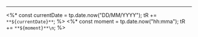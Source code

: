 
---
<%*
const currentDate = tp.date.now("DD/MM/YYYY");
tR += `**${currentDate}**`;
%>
<%*
const moment = tp.date.now("hh:mma");
tR += `**${moment}**\n`;
%>
